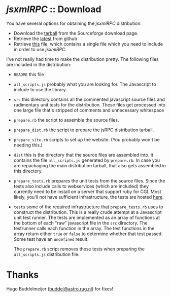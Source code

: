 # _jsxmlRPC_ ::  Download

You have several options for obtaining the _jsxmlRPC_ distribution:

* Download the [tarball][sourceforge] from the Sourceforge download page.
* Retrieve the [latest][github] from github
* Retrieve [this][script] file, which contains a single file which you need to
  include in order to use _jsxmlRPC_.

I've not really had time to make the distribution pretty. The following
files are included in the distribution:

* `README` this file

* `all_scripts.js` probably what you are looking for. The Javascript
  to include to use the library. 

* `src` this directory contains all the commented javascript source
  files and rudimentary unit tests for the distribution. These files get
  processed into one large file that's stripped of comments and
  unnecessary whitespace


* `prepare.rb` the script to assemble the source files.

* `prepare_dist.rb` the script to prepare the jsRPC distribution
  tarball.

* `prepare_site.rb` scripts to set up the website. (You probably won't be needing this.)

* `dist` this is the directory that the source files are assembled into.
  it contains the file `all_scripts.js` generated by `prepare.rb`. In
  case you are repackaging the main distribution tarball, that also gets
  assembled in this directory.

* `prepare_tests.rb` prepares the unit tests from the source files.
  Since the tests also include calls to webservices (which are included)
  they currently need to be install on a server that support ruby for CGI.
  Most likely, you'll not have sufficient infrastructure, the tests are
  hosted [here][1].

* `tests` some of the required infrastructure that `prepare_tests.rb`
  uses to construct the distribution. This is a really crude attempt at
  a Javascript unit test runner. The tests are implemented as an array of
  functions at the bottom of each "raw" javascript file in the `src`
  directory. The testrunner calls each function in the array. The test
  functions in the array return either `true` or `false` to determine
  whether that test passed. Some test have an `undefined` result.
  
  The `prepare.rb` script removes these tests when preparing the
  `all_scripts.js` distribution file.

# Thanks

Hugo Buddelmeijer (buddel@astro.rug.nl) for fixes!

[1]: http://www.kuriositaet.de/javascript/test_ng/index.html
[sourceforge]: http://sourceforge.net/project/showfiles.php?group_id=168212
[github]: https://github.com/a2800276/jsxmlRPC
[script]: all_scripts.js


